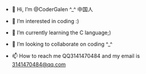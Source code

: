 - 👋 Hi, I’m @CoderGalen ^_^ 中国人

- 👀 I’m interested in coding :)
- 🌱 I’m currently learning the C language;)
- 💞️ I’m looking to collaborate on coding ^_^
- 📫 How to reach me QQ3141470484 and my email is 3141470484@qq.com

<!---
CoderGalen/CoderGalen is a ✨ special ✨ repository because its `README.md` (this file) appears on your GitHub profile.
You can click the Preview link to take a look at your changes.
--->
